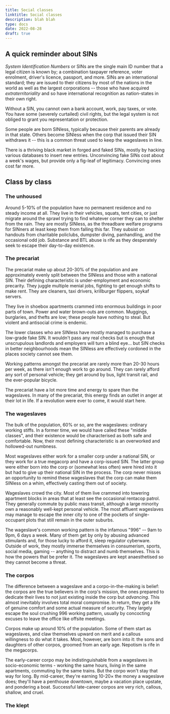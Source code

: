 ```yaml
---
title: Social classes
linktitle: Social classes
description: blah blah
type: docs
date: 2022-08-28
draft: true
---
```


## A quick reminder about SINs

_System Identification Numbers_ or SINs are the single main ID number that a legal citizen is known by; a combination taxpayer reference, voter enrolment, driver's licence, passport, and more. SINs are an international standard; they are issued to their citizens by most of the nations in the world as well as the largest corporations -- those who have acquired _extraterritoriality_ and so have international recognition as nation-states in their own right. 

Without a SIN, you cannot own a bank account, work, pay taxes, or vote. You have some (severely curtailed) civil rights, but the legal system is not obliged to grant you representation or protection. 

Some people are born SINless, typically because their parents are already in that state. Others become SINless when the corp that issued their SIN withdraws it -- this is a common threat used to keep the wageslaves in line. 

There is a thriving black market in forged and faked SINs, mostly by hacking various databases to insert new entries. Unconvincing fake SINs cost about a week's wages, but provide only a fig-leaf of legitimacy. Convincing ones cost far more. 

## Class by class

<!-- 
Unhoused - 5%
Lower - 20%
Middle - 60%
Upper - 10%
Other - 5%
--> 

### The unhoused

Around 5-10% of the population have no permanent residence and no steady income at all. They live in their vehicles, squats, tent cities, or just migrate around the sprawl trying to find whatever corner they can to shelter from the rain. They are mostly SINless, as the threadbare welfare programs for SINners at least keep them from falling this far. They subsist on handouts from charitable policlubs, dumpster diving, panhandling, and the occasional odd job. Substance and BTL abuse is rife as they desperately seek to escape their day-to-day existence.

### The precariat

The precariat make up about 20-30% of the population and are approximately evenly split between the SINless and those with a national SIN. Their defining characteristic is under-employment and economic precarity. They juggle multiple menial jobs, fighting to get enough shifts to make rent. They are cleaners, taxi drivers, krillburger flippers, soykaf servers. 

They live in shoebox apartments crammed into enormous buildings in poor parts of town. Power and water brown-outs are common. Muggings, burglaries, and thefts are low; these people have nothing to steal. But violent and antisocial crime is endemic.

The lower classes who are SINless have mostly managed to purchase a low-grade fake SIN. It wouldn't pass any real checks but is enough that unscrupulous landlords and employers will turn a blind eye... but SIN checks in better neighbourhoods mean the SINless are effectively cordoned in the places society cannot see them. 

Working patterns amongst the precariat are rarely more than 20-30 hours per week, as there isn't enough work to go around.  They can rarely afford any sort of personal vehicle; they get around by bus, light transit rail, and the ever-popular bicycle. 

The precariat have a lot more time and energy to spare than the wageslaves. In many of the precariat, this energy finds an outlet in anger at their lot in life. If a revolution were ever to come, it would start here.

### The wageslaves

The bulk of the population, 60% or so, are the wageslaves: ordinary working stiffs. In a former time, we would have called these "middle classes", and their existence would be characterised as both safe and comfortable. Now, their most defining characteristic is an overworked and hollowed-out numbness.

Most wageslaves either work for a smaller corp under a national SIN, or they work for a true megacorp and have a corp-issued SIN. The latter group were either born into the corp or (somewhat less often) were hired into it but had to give up their national SIN in the process. The corp never misses an opportunity to remind these wageslaves that the corp can make them SINless on a whim, effectively casting them out of society.

Wageslaves crowd the city. Most of them live crammed into towering apartment blocks in areas that at least see the occasional rentacop patrol. They generally commute by public mass transit, although a large minority own a reasonably well-kept personal vehicle. The most affluent wageslaves may manage to escape the inner city to one of the pockets of single-occupant plots that still remain in the outer suburbs.  

The wageslave's common working pattern is the infamous "996" -- 9am to 9pm, 6 days a week. Many of them get by only by abusing advanced stimulants and, for those lucky to afford it, sleep regulator cyberware. Outside of work, they mostly immerse themselves in consumerism, sports, social media, gaming -- anything to distract and numb themselves. This is how the powers that be prefer it. The wageslaves are kept anaesthetised so they cannot become a threat. 

### The corpos

The difference between a wageslave and a corpo-in-the-making is belief: the corpos are the true believers in the corp's mission, the ones prepared to dedicate their lives to not just existing inside the corp but _advancing_. This almost inevitably involves total moral compromise. In return, they get a life of genuine comfort and some actual measure of security. They largely escape the soul crushing 996 working pattern, usually by concocting excuses to leave the office like offsite meetings. 

Corpos make up around 10% of the population. Some of them start as wageslaves, and claw themselves upward on merit and a callous willingness to do what it takes. Most, however, are born into it: the sons and daughters of other corpos, groomed from an early age. Nepotism is rife in the megacorps.

The early-career corpo may be indistinguishable from a wageslaves in socio-economic terms - working the same hours, living in the same apartments, commuting by the same trains. But the corpo won't stay that way for long. By mid-career, they're earning 10-20× the money a wageslave does; they'll have a penthouse downtown, maybe a vacation place upstate, and pondering a boat. Successful late-career corpos are very rich, callous, shallow, and cruel. 

### The klept

